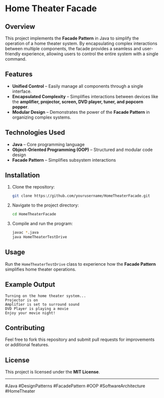# Home Theater Facade

## Overview
This project implements the **Facade Pattern** in Java to simplify the operation of a home theater system. By encapsulating complex interactions between multiple components, the facade provides a seamless and user-friendly experience, allowing users to control the entire system with a single command.

## Features
- **Unified Control** – Easily manage all components through a single interface.
- **Encapsulated Complexity** – Simplifies interactions between devices like the **amplifier, projector, screen, DVD player, tuner, and popcorn popper**.
- **Modular Design** – Demonstrates the power of the **Facade Pattern** in organizing complex systems.

## Technologies Used
- **Java** – Core programming language
- **Object-Oriented Programming (OOP)** – Structured and modular code design
- **Facade Pattern** – Simplifies subsystem interactions

## Installation
1. Clone the repository:
   ```sh
   git clone https://github.com/yourusername/HomeTheaterFacade.git
   ```
2. Navigate to the project directory:
   ```sh
   cd HomeTheaterFacade
   ```
3. Compile and run the program:
   ```sh
   javac *.java
   java HomeTheaterTestDrive
   ```

## Usage
Run the `HomeTheaterTestDrive` class to experience how the **Facade Pattern** simplifies home theater operations.

## Example Output
```
Turning on the home theater system...
Projector is on
Amplifier is set to surround sound
DVD Player is playing a movie
Enjoy your movie night!
```

## Contributing
Feel free to fork this repository and submit pull requests for improvements or additional features.

## License
This project is licensed under the **MIT License**.

---

#Java #DesignPatterns #FacadePattern #OOP #SoftwareArchitecture #HomeTheater
